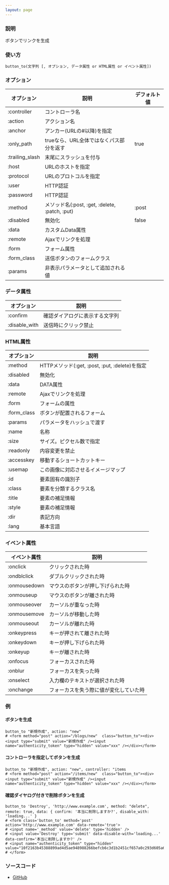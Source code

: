 ```yaml
---
layout: page
---
```

### 説明
ボタンでリンクを生成

### 使い方
    button_to(文字列 [, オプション, データ属性 or HTML属性 or イベント属性])

### オプション

オプション           | 説明                                       | デフォルト値
----------------|-------------------------------------------|-------
:controller     | コントローラ名                                   |
:action         | アクション名                                    |
:anchor         | アンカー(URLの#以降)を指定                       |
:only_path      | trueなら、URL全体ではなくパス部分を返す               | true
:trailing_slash | 末尾にスラッシュを付与                            |
:host           | URLのホストを指定                               |
:protocol       | URLのプロトコルを指定                             |
:user           | HTTP認証                                   |
:password       | HTTP認証                                   |
:method         | メソッド名(:post, :get, :delete, :patch, :put) | :post
:disabled       | 無効化                                     | false
:data           | カスタムData属性                               |
:remote         | Ajaxでリンクを処理                              |
:form           | フォーム属性                                   |
:form_class     | 送信ボタンのフォームクラス                            |
:params         | 非表示パラメータとして追加される値                    |

### データ属性

オプション         | 説明
--------------|----------------
:confirm      | 確認ダイアログに表示する文字列
:disable_with | 送信時にクリック禁止

### HTML属性

オプション      | 説明
---------- | -----------------
:method     | HTTPメソッド(:get, :post, :put, :delete)を指定 | :post
:disabled   | 無効化                                       | false
:data       | DATA属性                                      |
:remote     | Ajaxでリンクを処理                              | false
:form       | フォームの属性                                 |
:form_class | ボタンが配置されるフォーム                        |
:params    | パラメータをハッシュで渡す                         |
:name      | 名称                                            |
:size      | サイズ。ピクセル数で指定                            |
:readonly  | 内容変更を禁止                                    |
:accesskey | 移動するショートカットキー                          |
:usemap    | この画像に対応させるイメージマップ                   |
:id        | 要素固有の識別子                                  |
:class     | 要素を分類するクラス名                             |
:title     | 要素の補足情報                                    |
:style     | 要素の補足情報                                    |
:dir       | 表記方向                                         |
:lang      | 基本言語                                         |

### イベント属性

イベント属性     | 説明
-------------|--------------------
:onclick     | クリックされた時
:ondblclick  | ダブルクリックされた時
:onmousedown | マウスのボタンが押し下げられた時
:onmouseup   | マウスのボタンが離された時
:onmouseover | カーソルが重なった時
:onmousemove | カーソルが移動した時
:onmouseout  | カーソルが離れた時
:onkeypress  | キーが押されて離された時
:onkeydown   | キーが押し下げられた時
:onkeyup     | キーが離された時
:onfocus     | フォーカスされた時
:onblur      | フォーカスを失った時
:onselect    | 入力欄のテキストが選択された時
:onchange    | フォーカスを失う際に値が変化していた時

### 例
#### ボタンを生成
    button_to "新規作成", action: "new"
    # <form method="post" action="/blogs/new"  class="button_to"><div><input type="submit" value="新規作成" /><input name="authenticity_token" type="hidden" value="xxx" /></div></form>

#### コントローラを指定してボタンを生成
    button_to "新規作成", action: "new", controller: "items
    # <form method="post" action="/items/new"  class="button_to"><div><input type="submit" value="新規作成" /><input name="authenticity_token" type="hidden" value="xxx" /></div></form>

#### 確認ダイヤログ付きで削除ボタンを生成
    button_to 'Destroy', 'http://www.example.com', method: "delete", remote: true, data: { confirm: '本当に削除しますか?', disable_with: 'loading...' }
    # <form class='button_to' method='post' action='http://www.example.com' data-remote='true'>
    # <input name='_method' value='delete' type='hidden' />
    # <input value='Destroy' type='submit' data-disable-with='loading...' data-confirm='本当に削除しますか?' />
    # <input name="authenticity_token" type="hidden" value="10f2163b45388899ad4d5ae948988266befcb6c3d1b2451cf657a0c293d605a6"/>
    # </form>

### ソースコード
* [GitHub](https://github.com/rails/rails/blob/f33d52c95217212cbacc8d5e44b5a8e3cdc6f5b3/actionview/lib/action_view/helpers/url_helper.rb#L300)